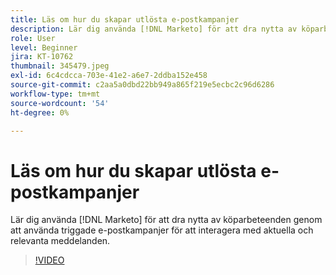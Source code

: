 ```yaml
---
title: Läs om hur du skapar utlösta e-postkampanjer
description: Lär dig använda [!DNL Marketo] för att dra nytta av köparbeteenden genom att använda triggade e-postkampanjer för att interagera med aktuella och relevanta meddelanden.
role: User
level: Beginner
jira: KT-10762
thumbnail: 345479.jpeg
exl-id: 6c4cdcca-703e-41e2-a6e7-2ddba152e458
source-git-commit: c2aa5a0dbd22bb949a865f219e5ecbc2c96d6286
workflow-type: tm+mt
source-wordcount: '54'
ht-degree: 0%

---
```


# Läs om hur du skapar utlösta e-postkampanjer

Lär dig använda [!DNL Marketo] för att dra nytta av köparbeteenden genom att använda triggade e-postkampanjer för att interagera med aktuella och relevanta meddelanden.

>[!VIDEO](https://video.tv.adobe.com/v/345479/?quality=12&learn=on)
